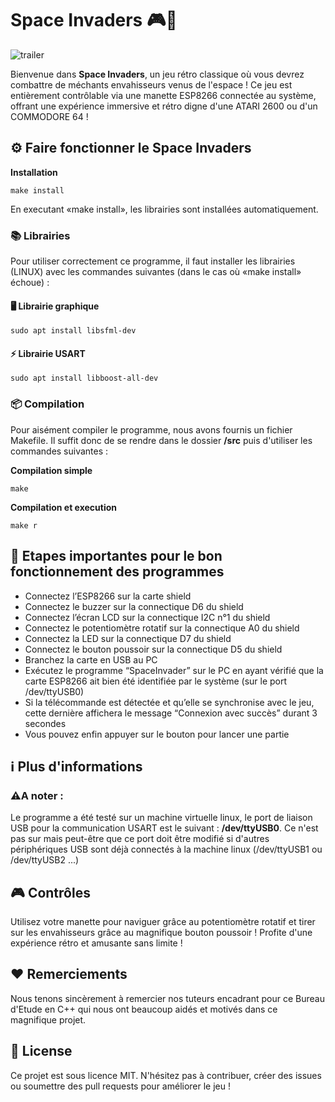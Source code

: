 # Space Invaders 🎮🚀

![trailer](https://github.com/user-attachments/assets/450b9634-a491-4457-a95b-7105bab08e33)

Bienvenue dans **Space Invaders**, un jeu rétro classique où vous devrez combattre de méchants envahisseurs venus de l'espace !
Ce jeu est entièrement contrôlable via une manette ESP8266 connectée au système, offrant une expérience immersive et rétro digne d'une ATARI 2600 ou d'un COMMODORE 64 !

## ⚙️ Faire fonctionner le Space Invaders

**Installation**

    make install
En executant «make install», les librairies sont installées automatiquement.
### 📚 Librairies

Pour utiliser correctement ce programme, il faut installer les librairies (LINUX) avec les commandes suivantes (dans le cas où «make install» échoue) :

#### 🖥️ Librairie graphique
    sudo apt install libsfml-dev
#### ⚡ Librairie USART
    sudo apt install libboost-all-dev 

### 📦 Compilation

Pour aisément compiler le programme, nous avons fournis un fichier Makefile.
Il suffit donc de se rendre dans le dossier **/src** puis d'utiliser les commandes suivantes :

**Compilation simple**

    make   

**Compilation et execution**

    make r

## 📝 Etapes importantes pour le bon fonctionnement des programmes

* Connectez l’ESP8266 sur la carte shield
* Connectez le buzzer sur la connectique D6 du shield
* Connectez l’écran LCD sur la connectique I2C n°1 du shield
* Connectez le potentiomètre rotatif sur la connectique A0 du shield
* Connectez la LED sur la connectique D7 du shield
* Connectez le bouton poussoir sur la connectique D5 du shield
* Branchez la carte en USB au PC
* Exécutez le programme “SpaceInvader” sur le PC en ayant vérifié que la carte ESP8266 ait bien été identifiée par le système (sur le port /dev/ttyUSB0)
* Si la télécommande est détectée et qu’elle se synchronise avec le jeu, cette dernière affichera le message “Connexion avec succès” durant 3 secondes
* Vous pouvez enfin appuyer sur le bouton pour lancer une partie


## ℹ️ Plus d'informations

### ⚠️A noter :
Le programme a été testé sur un machine virtuelle linux, le port de liaison USB pour la communication USART est le suivant : **/dev/ttyUSB0**.
Ce n'est pas sur mais peut-être que ce port doit être modifié si d'autres périphériques USB sont déjà connectés à la machine linux (/dev/ttyUSB1 ou /dev/ttyUSB2 ...)

## 🎮 Contrôles

Utilisez votre manette pour naviguer grâce au potentiomètre rotatif et tirer sur les envahisseurs grâce au magnifique bouton poussoir ! Profite d'une expérience rétro et amusante sans limite !

## ♥️ Remerciements

Nous tenons sincèrement à remercier nos tuteurs encadrant pour ce Bureau d'Etude en C++ qui nous ont beaucoup aidés et motivés dans ce magnifique projet.

## 📑 License

Ce projet est sous licence MIT. N'hésitez pas à contribuer, créer des issues ou soumettre des pull requests pour améliorer le jeu !
